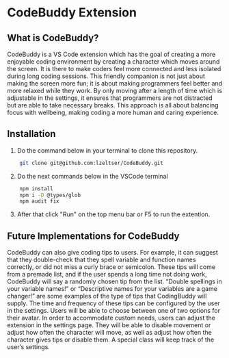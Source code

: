 # CodeBuddy Extension 

## What is CodeBuddy? 
CodeBuddy is a VS Code extension which has the goal of creating a more enjoyable coding environment by creating a character which moves around the screen. It is there to make coders feel more connected and less isolated during long coding sessions. This friendly companion is not just about making the screen more fun; it is about making programmers feel better and more relaxed while they work. By only moving after a length of time which is adjustable in the settings, it ensures that programmers are not distracted but are able to take necessary breaks. This approach is all about balancing focus with wellbeing, making coding a more human and caring experience.

## Installation 
1) Do the command below in your terminal to clone this repository.
``` bash
    git clone git@github.com:lzeltser/CodeBuddy.git
```
2) Do the next commands below in the VSCode terminal
``` bash
    npm install 
    npm i -D @types/glob
    npm audit fix
```
3) After that click "Run" on the top menu bar or F5 to run the extention. 

## Future Implementations for CodeBuddy
CodeBuddy can also give coding tips to users. For example, it can suggest that they double-check that they spell variable and function names correctly, or did not miss a curly brace or semicolon. These tips will come from a premade list, and if the user spends a long time not doing work, CodeBuddy will say a randomly chosen tip from the list. “Double spellings in your variable names!” or “Descriptive names for your variables are a game changer!” are some examples of the type of tips that CodingBuddy will supply. The time and frequency of these tips can be configured by the user in the settings.
Users will be able to choose between one of two options for their avatar. In order to accommodate custom needs, users can adjust the extension in the settings page. They will be able to disable movement or adjust how often the character will move, as well as adjust how often the character gives tips or disable them. A special class will keep track of the user’s settings.
